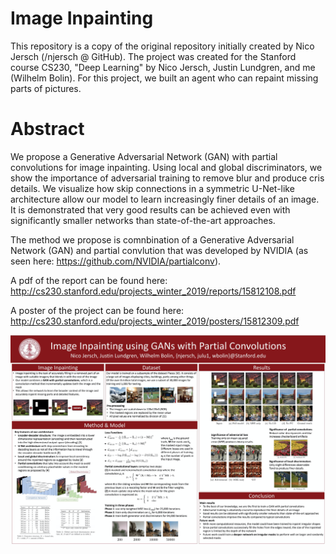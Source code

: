 # Image Inpainting 
This repository is a copy of the original repository initially created by Nico Jersch (/njersch @ GitHub). The project was created for the Stanford course CS230, "Deep Learning" by Nico Jersch, Justin Lundgren, and me (Wilhelm Bolin). For this project, we built an agent who can repaint missing parts of pictures. 

# Abstract 
We propose a Generative Adversarial Network (GAN) with partial convolutions for image inpainting. Using local and global discriminators, we show the importance of adversarial training to remove blur and produce cris details. We visualize how skip connections in a symmetric U-Net-like architecture allow our model to learn increasingly finer details of an image. It is demonstrated that very good results can be achieved even with significantly smaller networks than state-of-the-art approaches.  

The method we propose is comnbination of a Generative Adversarial Network (GAN) and partial convlution that was developed by NVIDIA (as seen here: https://github.com/NVIDIA/partialconv).

A pdf of the report can be found here: http://cs230.stanford.edu/projects_winter_2019/reports/15812108.pdf

A poster of the project can be found here: http://cs230.stanford.edu/projects_winter_2019/posters/15812309.pdf


![Alt text](Poster.png "Poster")
